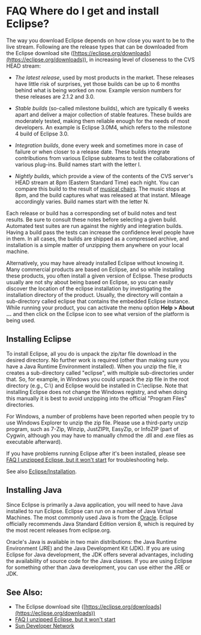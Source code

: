

FAQ Where do I get and install Eclipse?
=======================================

The way you download Eclipse depends on how close you want to be to the live stream. Following are the release types that can be downloaded from the Eclipse download site ([https://eclipse.org/downloads](https://eclipse.org/downloads)), in increasing level of closeness to the CVS HEAD stream:

*   _The latest release_, used by most products in the market. These releases have little risk of surprises, yet those builds can be up to 6 months behind what is being worked on now. Example version numbers for these releases are 2.1.2 and 3.0.

*   _Stable builds_ (so-called milestone builds), which are typically 6 weeks apart and deliver a major collection of stable features. These builds are moderately tested, making them reliable enough for the needs of most developers. An example is Eclipse 3.0M4, which refers to the milestone 4 build of Eclipse 3.0.

*   _Integration builds_, done every week and sometimes more in case of failure or when closer to a release date. These builds integrate contributions from various Eclipse subteams to test the collaborations of various plug-ins. Build names start with the letter I.

*   _Nightly builds_, which provide a view of the contents of the CVS server's HEAD stream at 8pm (Eastern Standard Time) each night. You can compare this build to the result of [musical chairs](http://en.wikipedia.org/wiki/Musical_chairs). The music stops at 8pm, and the build captures what was released at that instant. Mileage accordingly varies. Build names start with the letter N.

Each release or build has a corresponding set of build notes and test results. Be sure to consult these notes before selecting a given build. Automated test suites are run against the nightly and integration builds. Having a build pass the tests can increase the confidence level people have in them. In all cases, the builds are shipped as a compressed archive, and installation is a simple matter of unzipping them anywhere on your local machine.

Alternatively, you may have already installed Eclipse without knowing it. Many commercial products are based on Eclipse, and so while installing these products, you often install a given version of Eclipse. These products usually are not shy about being based on Eclipse, so you can easily discover the location of the eclipse installation by investigating the installation directory of the product. Usually, the directory will contain a sub-directory called eclipse that contains the embedded Eclipse instance. While running your product, you can activate the menu option **Help > About ...** and then click on the Eclipse icon to see what version of the platform is being used.

Installing Eclipse
------------------

To install Eclipse, all you do is unpack the zip/tar file download in the desired directory. No further work is required (other than making sure you have a Java Runtime Environment installed). When you unzip the file, it creates a sub-directory called "eclipse", with multiple sub-directories under that. So, for example, in Windows you could unpack the zip file in the root directory (e.g., C:\\) and Eclipse would be installed in C:\\eclipse. Note that installing Eclipse does not change the Windows registry, and when doing this manually it is best to avoid unzipping into the official "Program Files" directories.

For Windows, a number of problems have been reported when people try to use Windows Explorer to unzip the zip file. Please use a third-party unzip program, such as 7-Zip, Winzip, JustZIPIt, EasyZip, or InfoZIP (part of Cygwin, although you may have to manually chmod the .dll and .exe files as executable afterward).

If you have problems running Eclipse after it's been installed, please see [FAQ I unzipped Eclipse, but it won't start](./FAQ_I_unzipped_Eclipse,_but_it_won%27t_start.md "FAQ I unzipped Eclipse, but it won't start") for troubleshooting help.

See also [Eclipse/Installation](/Eclipse/Installation "Eclipse/Installation").

Installing Java
---------------

Since Eclipse is primarily a Java application, you will need to have Java installed to run Eclipse. Eclipse can run on a number of Java Virtual Machines. The most commonly used Java is from the [Oracle](http://www.java.com/en/). Eclipse officially recommends Java Standard Edition version 8, which is required by the most recent releases from eclipse.org.

Oracle's Java is available in two main distributions: the Java Runtime Environment (JRE) and the Java Development Kit (JDK). If you are using Eclipse for Java development, the JDK offers several advantages, including the availability of source code for the Java classes. If you are using Eclipse for something other than Java development, you can use either the JRE or JDK.

See Also:
---------

*   The Eclipse download site ([https://eclipse.org/downloads](https://eclipse.org/downloads))
*   [FAQ I unzipped Eclipse, but it won't start](./FAQ_I_unzipped_Eclipse,_but_it_won%27t_start.md "FAQ I unzipped Eclipse, but it won't start")
*   [Sun Developer Network](http://java.sun.com/)

